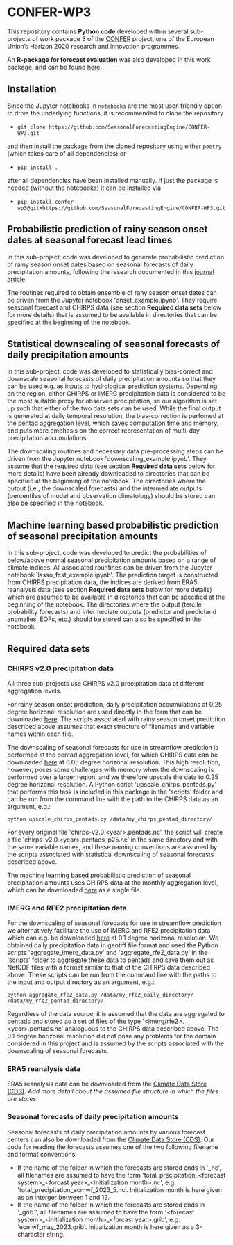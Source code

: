 # CONFER-WP3
This repository contains **Python code** developed within several sub-projects of work package 3 of the [CONFER](https://confer-h2020.eu/) project, one of the European Union’s Horizon 2020 research and innovation programmes.

An **R-package for forecast evaluation** was also developed in this work package, and can be found [here](https://github.com/SeasonalForecastingEngine/SeaVal).



## Installation

Since the Jupyter notebooks in `notebooks` are the most user-friendly option to drive the underlying functions, it is recommended to clone the repository
* `git clone https://github.com/SeasonalForecastingEngine/CONFER-WP3.git`

and then install the package from the cloned repository using either `poetry` (which takes care of all dependencies) or
* `pip install .`

after all dependencies have been installed manually. If just the package is needed (without the notebooks) it can be installed via
* `pip install confer-wp3@git+https://github.com/SeasonalForecastingEngine/CONFER-WP3.git`



## Probabilistic prediction of rainy season onset dates at seasonal forecast lead times

In this sub-project, code was developed to generate probabilistic prediction of rainy season onset dates based on seasonal forecasts of daily precipitation amounts, following the research documented in this [journal article](https://link.springer.com/article/10.1007/s00382-023-07085-y).

The routines required to obtain ensemble of rany season onset dates can be driven from the Jupyter notebook 'onset_example.ipynb'. They require seasonal forecast and CHIRPS data (see section **Required data sets** below for more details) that is assumed to be available in directories that can be specified at the beginning of the notebook.



## Statistical downscaling of seasonal forecasts of daily precipitation amounts

In this sub-project, code was developed to statistically bias-correct and downscale seasonal forecasts of daily precipitation amounts so that they can be used e.g. as inputs to hydrological prediction systems. Depending on the region, either CHIRPS or IMERG precipitation data is considered to be the most suitable proxy for observed precipitation, so our algorithm is set up such that either of the two data sets can be used. While the final output is generated at daily temporal resolution, the bias-correction is perfomed at the pentad aggregation level, which saves computation time and memory, and puts more emphasis on the correct representation of multi-day precipitation accumulations.

The downscaling routines and necessary data pre-processing steps can be driven from the Jupyter notebook 'downscaling_example.ipynb'. They assume that the required data (see section **Required data sets** below for more details) have been already downloaded to directories that can be specified at the beginning of the notebook. The directories where the output (i.e., the downscaled forecasts) and the intermediate outputs (percentiles of model and observation climatology) should be stored can also be specified in the notebook.



## Machine learning based probabilistic prediction of seasonal precipitation amounts

In this sub-project, code was developed to predict the probabilities of below/above normal seasonal precipitation amounts based on a range of climate indices. All associated rountines can be driven from the Jupyter notebook 'lasso_fcst_example.ipynb'. The prediction target is constructed from CHIRPS precipitation data, the indices are derived from ERA5 reanalysis data (see section **Required data sets** below for more details) which are assumed to be available in directories that can be specified at the beginning of the notebook. The directories where the output (tercile probability forecasts) and intermediate outputs (predictor and predictand anomalies, EOFs, etc.) should be stored can also be specified in the notebook.



## Required data sets

### CHIRPS v2.0 precipitation data

All three sub-projects use CHIRPS v2.0 precipitation data at different aggregation levels.

For rainy season onset prediction, daily precipitation accumulations at 0.25 degree horizonal resolution are used directly in the form that can be downloaded [here](https://data.chc.ucsb.edu/products/CHIRPS-2.0/global_daily/netcdf/p25/). The scripts associated with rainy season onset prediction described above assumes that exact structure of filenames and variable names within each file.

The downscaling of seasonal forecasts for use in streamflow prediction is performed at the pentad aggregation level, for which CHIRPS data can be downloaded [here](https://data.chc.ucsb.edu/products/CHIRPS-2.0/global_pentad/netcdf/) at 0.05 degree horizonal resolution. This high resolution, however, poses some challenges with memory when the downscaling is performed over a larger region, and we therefore upscale the data to 0.25 degree horizonal resolution. A Python script 'upscale_chirps_pentads.py' that performs this task is included in this package in the 'scripts' folder and can be run from the command line with the path to the CHIRPS data as an argument, e.g.:

`python upscale_chirps_pentads.py /data/my_chirps_pentad_directory/`

For every original file 'chirps-v2.0.<year\>.pentads.nc', the script will create a file 'chirps-v2.0.<year\>.pentads_p25.nc' in the same directory and with the same variable names, and these naming conventions are assumed by the scripts associated with statistical downscaling of seasonal forecasts described above.

The machine learning based probabilistic prediction of seasonal precipitation amounts uses CHIRPS data at the monthly aggregation level, which can be downloaded [here](https://data.chc.ucsb.edu/products/CHIRPS-2.0/global_monthly/netcdf/) as a single file.


### IMERG and RFE2 precipitation data

For the downscaling of seasonal forecasts for use in streamflow prediction we alternatively facilitate the use of IMERG and RFE2 precipitation data which can e.g. be downloaded [here](https://ftp.cpc.ncep.noaa.gov/fews/fewsdata/africa/rfe2/) at 0.1 degree horizonal resolution. We obtained daily precipitation data in geotiff file format and used the Python scripts 'aggregate_imerg_data.py' and  'aggregate_rfe2_data.py' in the 'scripts' folder to aggregate these data to pentads and save them out as NetCDF files with a format similar to that of the CHIRPS data described above. These scripts can be run from the command line with the paths to the input and output directory as an argument, e.g.:

`python aggregate_rfe2_data.py /data/my_rfe2_daily_directory/ /data/my_rfe2_pentad_directory/`

Regardless of the data source, it is assumed that the data are aggregated to pentads and stored as a set of files of the type '<imerg/rfe2\>.<year\>.pentads.nc' analoguous to the CHIRPS data described above. The 0.1 degree horizonal resolution did not pose any problems for the domain considered in this project and is assumed by the scripts associated with the downscaling of seasonal forecasts.


### ERA5 reanalysis data

ERA5 reanalysis data can be downloaded from the [Climate Data Store (CDS)](https://cds.climate.copernicus.eu/#!/home). *Add more detail about the assumed file structure in which the files are stores*.


### Seasonal forecasts of daily precipitation amounts

Seasonal forecasts of daily precipitation amounts by various forecast centers can also be downloaded from the [Climate Data Store (CDS)](https://cds.climate.copernicus.eu/#!/home). Our code for reading the forecasts assumes one of the two following filename and format conventions:
* If the name of the folder in which the forecasts are stored ends in '_nc', all filenames are assumed to have the form 'total_precipitation\_<forecast system\>\_<forcast year\>\_<initialization month\>.nc', e.g. 'total_precipitation_ecmwf_2023_5.nc'. Initialization month is here given as an interger between 1 and 12.
* If the name of the folder in which the forecasts are stored ends in '_grib`', all filenames are assumed to have the form '<forecast system\>\_<initialization month\>\_<forcast year\>.grib', e.g. 'ecmwf_may_2023.grib'. Initialization month is here given as a 3-character string.

